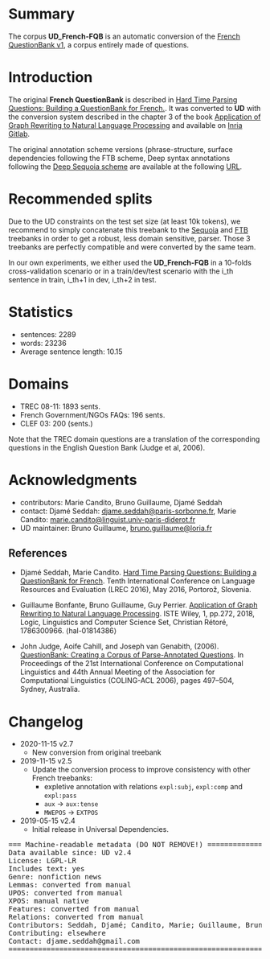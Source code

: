 # Summary

The corpus **UD_French-FQB** is an automatic conversion of the [French QuestionBank v1](http://alpage.inria.fr/Treebanks/FQB/), a corpus entirely made of questions.

# Introduction

The original **French QuestionBank** is described in [Hard Time Parsing Questions: Building a QuestionBank for French.](https://hal.archives-ouvertes.fr/hal-01457184v2).
It was converted to **UD** with the conversion system described in the chapter 3 of the book [Application of Graph Rewriting to Natural Language Processing](https://hal.inria.fr/hal-01814386) and available on [Inria Gitlab](https://gitlab.inria.fr/grew/SSQ_UD).

The original annotation scheme versions (phrase-structure, surface dependencies following the FTB scheme, Deep syntax annotations following the [Deep Sequoia scheme](https://deep-sequoia.inria.fr) are available at the following [URL](http://alpage.inria.fr/Treebanks/FQB/).

# Recommended splits
Due to the UD constraints on the test set size (at least 10k tokens), we recommend to simply concatenate this treebank to the [Sequoia](https://universaldependencies.org/treebanks/fr_sequoia/index.html) and [FTB](https://github.com/UniversalDependencies/UD_French-FTB) treebanks in order to get a robust, less domain sensitive, parser. Those 3 treebanks are perfectly compatible and were converted by the same team.

In our own experiments, we either used the **UD_French-FQB** in a 10-folds cross-validation scenario or in a train/dev/test scenario with the i_th sentence in train, i_th+1 in dev, i_th+2 in test.


# Statistics
* sentences: 2289
* words: 23236
* Average sentence length: 10.15

# Domains
* TREC 08-11: 1893 sents.
* French Government/NGOs FAQs: 196 sents.
* CLEF 03: 200 (sents.)

Note that the TREC domain questions are a translation of the corresponding questions in the English Question Bank (Judge et al, 2006).

# Acknowledgments
* contributors: Marie Candito, Bruno Guillaume, Djamé Seddah
* contact: Djamé Seddah: djame.seddah@paris-sorbonne.fr, Marie Candito: marie.candito@linguist.univ-paris-diderot.fr
* UD maintainer: Bruno Guillaume, bruno.guillaume@loria.fr


## References

* Djamé Seddah, Marie Candito. [Hard Time Parsing Questions: Building a QuestionBank for French](https://hal.archives-ouvertes.fr/hal-01457184). Tenth International Conference on Language Resources and Evaluation (LREC 2016), May 2016, Portorož, Slovenia.

* Guillaume Bonfante, Bruno Guillaume, Guy Perrier. [Application of Graph Rewriting to Natural Language Processing](https://hal.inria.fr/hal-01814386). ISTE Wiley, 1, pp.272, 2018, Logic, Linguistics and Computer Science Set, Christian Rétoré, 1786300966. ⟨hal-01814386⟩

* John Judge, Aoife Cahill,  and Joseph van Genabith,  (2006). [QuestionBank: Creating a Corpus of Parse-Annotated Questions](https://aclweb.org/anthology/papers/P/P06/P06-1063/). In Proceedings of the 21st International Conference on Computational Linguistics and 44th Annual Meeting of the Association for Computational Linguistics (COLING-ACL 2006), pages 497–504, Sydney, Australia.

# Changelog

* 2020-11-15 v2.7
  * New conversion from original treebank
* 2019-11-15 v2.5
  * Update the conversion process to improve consistency with other French treebanks:
     * expletive annotation with relations `expl:subj`, `expl:comp` and `expl:pass`
     * `aux` -> `aux:tense`
     * `MWEPOS` -> `EXTPOS`
* 2019-05-15 v2.4
  * Initial release in Universal Dependencies.

<pre>
=== Machine-readable metadata (DO NOT REMOVE!) ================================
Data available since: UD v2.4
License: LGPL-LR
Includes text: yes
Genre: nonfiction news
Lemmas: converted from manual
UPOS: converted from manual
XPOS: manual native
Features: converted from manual
Relations: converted from manual
Contributors: Seddah, Djamé; Candito, Marie; Guillaume, Bruno
Contributing: elsewhere
Contact: djame.seddah@gmail.com
===============================================================================
</pre>
